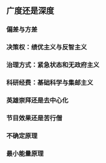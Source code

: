 ## 广度还是深度

### 偏差与方差

### 决策权：绩优主义与反智主义

### 治理方式：紧急状态和无政府主义

### 科研经费：基础科学与集邮主义

### 英雄崇拜还是去中心化

### 节目效果还是苦行僧

### 不确定原理

### 最小能量原理